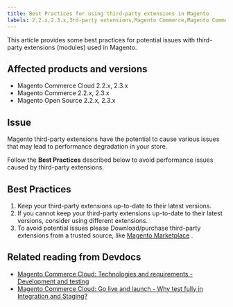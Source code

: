 ```yaml
---
title: Best Practices for using third-party extensions in Magento
labels: 2.2.x,2.3.x,3rd-party extensions,Magento Commerce,Magento Commerce Cloud,Magento Open Source,best practices,extensions,performance,third-party extensions
---
```


This article provides some best practices for potential issues with third-party extensions (modules) used in Magento.

## Affected products and versions

* Magento Commerce Cloud 2.2.x, 2.3.x
* Magento Commerce 2.2.x, 2.3.x
* Magento Open Source 2.2.x, 2.3.x

## Issue

Magento third-party extensions have the potential to cause various issues that may lead to performance degradation in your store.

Follow the **Best Practices** described below to avoid performance issues caused by third-party extensions.

## Best Practices

1. Keep your third-party extensions up-to-date to their latest versions.
1. If you cannot keep your third-party extensions up-to-date to their latest versions, consider using different extensions.
1. To avoid potential issues please Download/purchase third-party extensions from a trusted source, like [Magento Marketplace](https://marketplace.magento.com/extensions.html) .

## Related reading from Devdocs

* [Magento Commerce Cloud: Technologies and requirements - Development and testing](https://devdocs.magento.com/cloud/requirements/cloud-requirements.html#cloud-req-devtest)  
* [Magento Commerce Cloud: Go live and launch - Why test fully in Integration and Staging?](https://devdocs.magento.com/cloud/live/live.html#whytest)  
